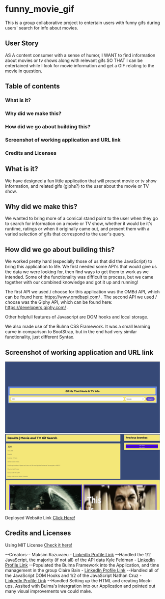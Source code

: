 # funny_movie_gif
This is a group collaborative project to entertain users with funny gifs during users' search for info about movies.  

## User Story
AS A content consumer with a sense of humor,
I WANT to find information about movies or tv shows along with relevant gifs
SO THAT I can be entertained while I look for movie information and get a GIF relating to the movie in question.

## Table of contents

### What is it?
### Why did we make this?
### How did we go about building this?
### Screenshot of working application and URL link
### Credits and Licenses

## What is it?
We have designed a fun little application that will present movie or tv show information, and related gifs (giphs?) to the user about the movie or TV show. 

## Why did we make this?
We wanted to bring more of a comical stand point to the user when they go to search for information on a movie or TV show, whether it would be it's runtime, ratings or when it originally came out, and present them with a varied selection of gifs that correspond to the user's query.

## How did we go about building this?
We worked pretty hard (especially those of us that did the JavaScript) to bring this application to life. 
We first needed some API's that would give us the data we were looking for, then find ways to get them to work as we intended. Some of the functionality was difficult to process, but we came together with our combined knowledge and got it up and running!

The first API we used / choose for this application was the OMBd API, which can be found here: https://www.omdbapi.com/ . 
The second API we used / choose was the Giphy API, which can be found here:
https://developers.giphy.com/ .

Other helpfull features of Javascript are DOM hooks and local storage.

We also made use of the Bulma CSS Framework. It was a small learning curve in comparison to BootStrap, but in the end had very similar functionality, just different Syntax. 

## Screenshot of working application and URL link
![1st ScreenShot of Deployed Application](/p1-1_LIVE.png)
![2nd ScreenShot of Deployed Application](/p1-2_LIVE.png)

Deployed Website Link [Click Here!](https://maksimrazuvaev.github.io/funny_movie_gif/)

## Credits and Licenses
Using MIT License [Check it here!](https://opensource.org/licenses/MIT)

--Creators--
Maksim Razuvaeu - [LinkedIn Profile Link](https://www.linkedin.com/in/maksim-razuvaev/)
--Handled the 1/2 JavaScript, the majority (if not all) of the API data
Kyle Feldman - [LinkedIn Profile Link](https://www.linkedin.com/in/kyle-feldman-427b5624b)
--Populated the Bulma Framework into the Application, and time management in the group
Claire Bain - [LinkedIn Profile Link](https://www.linkedin.com/in/clairembain/)
--Handled all of the JavaScript DOM Hooks and 1/2 of the JavaScript
Nathan Cruz - [LinkedIn Profile Link](www.linkedin.com/in/nathancruz/)
--Handled Setting up the HTML and creating Mock-ups, Assited with Bulma's intergration into our Application and pointed out many visual improvements we could make.